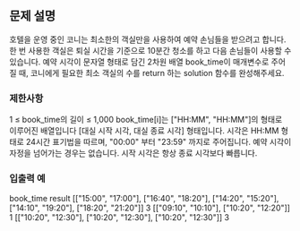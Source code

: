 ## 문제 설명
호텔을 운영 중인 코니는 최소한의 객실만을 사용하여 예약 손님들을 받으려고 합니다. 한 번 사용한 객실은 퇴실 시간을 기준으로 10분간 청소를 하고 다음 손님들이 사용할 수 있습니다.
예약 시각이 문자열 형태로 담긴 2차원 배열 book_time이 매개변수로 주어질 때, 코니에게 필요한 최소 객실의 수를 return 하는 solution 함수를 완성해주세요.
### 제한사항
1 ≤ book_time의 길이 ≤ 1,000
book_time[i]는 ["HH:MM", "HH:MM"]의 형태로 이루어진 배열입니다
[대실 시작 시각, 대실 종료 시각] 형태입니다.
시각은 HH:MM 형태로 24시간 표기법을 따르며, "00:00" 부터 "23:59" 까지로 주어집니다.
예약 시각이 자정을 넘어가는 경우는 없습니다.
시작 시각은 항상 종료 시각보다 빠릅니다.
### 입출력 예
book_time	result
[["15:00", "17:00"], ["16:40", "18:20"], ["14:20", "15:20"], ["14:10", "19:20"], ["18:20", "21:20"]]	3
[["09:10", "10:10"], ["10:20", "12:20"]]	1
[["10:20", "12:30"], ["10:20", "12:30"], ["10:20", "12:30"]]	3